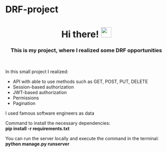 # DRF-project
<h1 align="center">Hi there! 
<img src="https://github.com/blackcater/blackcater/raw/main/images/Hi.gif" height="32"/></h1>
<h3 align="center">This is my project, where I realized some DRF opportunities</h3>
<br>
<p>In this small project I realized:</p>
<ul>
  <li>API with able to use methods such as GET, POST, PUT, DELETE</li>
  <li>Session-based authorization</li>
  <li>JWT-based authorization</li>
  <li>Permissions</li>
  <li>Pagination</li>
</ul>
<p>I used famous software engineers as data</p>
<p>Command to install the necessary dependencies:<br>
  <b>pip install -r requirements.txt</b></p>
<p>You can run the server locally and execute the command in the terminal:<br>
  <b>python manage.py runserver</b></p>
